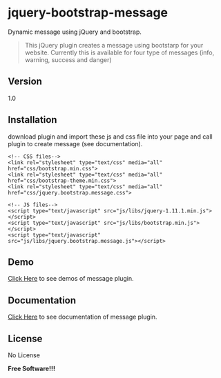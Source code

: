 jquery-bootstrap-message
========================

Dynamic message using jQuery and bootstrap.

> This jQuery plugin creates a message using bootstarp for your website. Currently this is available for four type of messages (info, warning, success and danger)

Version
--------

1.0

Installation
-------------
download plugin and import these js and css file into your page and call plugin to create message (see documentation).

    <!-- CSS files-->
    <link rel="stylesheet" type="text/css" media="all" href="css/bootstrap.min.css">
    <link rel="stylesheet" type="text/css" media="all" href="css/bootstrap-theme.min.css">
    <link rel="stylesheet" type="text/css" media="all" href="css/jquery.bootstrap.message.css">

    <!-- JS files-->
    <script type="text/javascript" src="js/libs/jquery-1.11.1.min.js"></script>
    <script type="text/javascript" src="js/libs/bootstrap.min.js"></script>
    <script type="text/javascript" src="js/libs/jquery.bootstrap.message.js"></script>

Demo
----
<a href="https://yoku2010.github.io/jquery-bootstrap-message/index.html">Click Here</a> to see demos of message plugin.


Documentation
--------------
<a href="https://yoku2010.github.io/jquery-bootstrap-message/docs.html">Click Here</a> to see documentation of message plugin.


License
-------
No License


**Free Software!!!**
